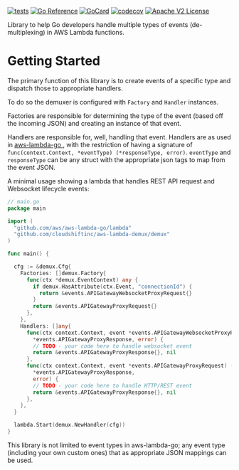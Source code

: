 [![tests][1]][2]
[![Go Reference][3]][4]
[![GoCard][5]][6]
[![codecov][7]][8]
[![Apache V2 License](https://img.shields.io/badge/license-Apache%20V2-blue.svg)](https://github.com/cloudshiftinc/aws-lambda-demux/blob/main/LICENSE)

[1]: https://github.com/cloudshiftinc/aws-lambda-demux/workflows/tests/badge.svg
[2]: https://github.com/cloudshiftinc/aws-lambda-demux/actions?query=workflow%3Atests
[3]: https://pkg.go.dev/badge/github.com/cloudshiftinc/aws-lambda-demux.svg
[4]: https://pkg.go.dev/github.com/cloudshiftinc/aws-lambda-demux
[5]: https://goreportcard.com/badge/github.com/cloudshiftinc/aws-lambda-demux
[6]: https://goreportcard.com/report/github.com/cloudshiftinc/aws-lambda-demux
[7]: https://codecov.io/gh/cloudshiftinc/aws-lambda-demux/branch/main/graph/badge.svg
[8]: https://codecov.io/gh/cloudshiftinc/aws-lambda-demux

Library to help Go developers handle multiple types of events (de-multiplexing) in AWS Lambda functions.

# Getting Started

The primary function of this library is to create events of a specific type and dispatch those to appropriate handlers.

To do so the demuxer is configured with `Factory` and `Handler` instances.

Factories are responsible for determining the type of the event (based off the incoming JSON) and creating an instance of that event.

Handlers are responsible for, well, handling that event.  Handlers are as used in [aws-lambda-go ](https://github.com/aws/aws-lambda-go), with the restriction
of having a signature of `func(context.Context, *eventType) (*responseType, error)`.  `eventType` and `responseType` can be any struct with the appropriate json tags to map from the event JSON.

A minimal usage showing a lambda that handles REST API request and Websocket lifecycle events:

```go
// main.go
package main

import (
  "github.com/aws/aws-lambda-go/lambda"
  "github.com/cloudshiftinc/aws-lambda-demux/demux"
)

func main() {

  cfg := &demux.Cfg{
    Factories: []demux.Factory{
      func(ctx *demux.EventContext) any {
        if demux.HasAttribute(ctx.Event, "connectionId") {
          return &events.APIGatewayWebsocketProxyRequest{}
        }
        return &events.APIGatewayProxyRequest{}
      },
    },
    Handlers: []any{
      func(ctx context.Context, event *events.APIGatewayWebsocketProxyRequest) (
        *events.APIGatewayProxyResponse, error) {
        // TODO - your code here to handle websocket event
        return &events.APIGatewayProxyResponse{}, nil
      },
      func(ctx context.Context, event *events.APIGatewayProxyRequest) (
        *events.APIGatewayProxyResponse,
        error) {
        // TODO - your code here to handle HTTP/REST event
        return &events.APIGatewayProxyResponse{}, nil
      },
    },
  }

  lambda.Start(demux.NewHandler(cfg))
}

```

This library is not limited to event types in aws-lambda-go; any event type (including your own custom ones) that as appropriate JSON mappings can be used.

